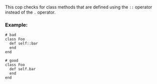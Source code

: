 This cop checks for class methods that are defined using the `::`
operator instead of the `.` operator.

### Example:
    # bad
    class Foo
      def self::bar
      end
    end

    # good
    class Foo
      def self.bar
      end
    end
